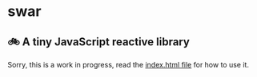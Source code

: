 # swar

## 🚲  A tiny JavaScript reactive library

Sorry, this is a work in progress,
read the [index.html file](index.html) for how to use it.

